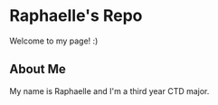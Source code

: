 # Raphaelle's Repo

Welcome to my page! :)

## About Me

My name is Raphaelle and I'm a third year CTD major.

